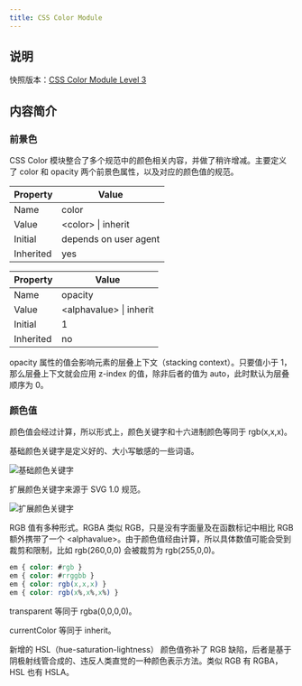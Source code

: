 ```yaml
---
title: CSS Color Module
---
```


## 说明

快照版本：[CSS Color Module Level 3](https://www.w3.org/TR/2022/REC-css-color-3-20220118/)

## 内容简介

### 前景色

CSS Color 模块整合了多个规范中的颜色相关内容，并做了稍许增减。主要定义了 color 和 opacity 两个前景色属性，以及对应的颜色值的规范。

| Property  | Value  |
|---|---|
| Name  | color  |
| Value  | &lt;color&gt; \| inherit |
| Initial  | depends on user agent  |
| Inherited  | yes  |

| Property  | Value  |
|---|---|
| Name  | opacity  |
| Value  | &lt;alphavalue&gt; \| inherit |
| Initial  | 1  |
| Inherited  | no  |

opacity 属性的值会影响元素的层叠上下文（stacking context）。只要值小于 1，那么层叠上下文就会应用 z-index 的值，除非后者的值为 auto，此时默认为层叠顺序为 0。

### 颜色值

颜色值会经过计算，所以形式上，颜色关键字和十六进制颜色等同于 rgb(x,x,x)。

基础颜色关键字是定义好的、大小写敏感的一些词语。

![基础颜色关键字](https://mgear-image.oss-cn-shanghai.aliyuncs.com/image/other/20220308190730.png)

扩展颜色关键字来源于 SVG 1.0 规范。

![扩展颜色关键字](https://mgear-image.oss-cn-shanghai.aliyuncs.com/image/other/20220308193951.png)

RGB 值有多种形式。RGBA 类似 RGB，只是没有字面量及在函数标记中相比 RGB 额外携带了一个 &lt;alphavalue&gt;。由于颜色值经由计算，所以具体数值可能会受到裁剪和限制，比如 rgb(260,0,0) 会被裁剪为 rgb(255,0,0)。

```css
em { color: #rgb }
em { color: #rrggbb }
em { color: rgb(x,x,x) }
em { color: rgb(x%,x%,x%) }
```

transparent 等同于 rgba(0,0,0,0)。

currentColor 等同于 inherit。

新增的 HSL（hue-saturation-lightness） 颜色值弥补了 RGB 缺陷，后者是基于阴极射线管合成的、违反人类直觉的一种颜色表示方法。类似 RGB 有 RGBA，HSL 也有 HSLA。


